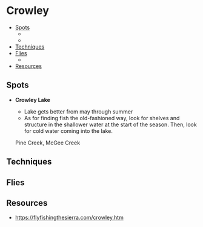 # Crowley

- [Spots](#spots)
  - []()
  - []()
- [Techniques](#techniques)
- [Flies](#flies)
  - []()
- [Resources](#resources)

## Spots

- **Crowley Lake**
  - Lake gets better from may through summer
  - As for finding fish the old-fashioned way, look for shelves and structure in the shallower water at the start of the season. Then, look for cold water coming into the lake.
  
  Pine Creek, McGee Creek
  
## Techniques

## Flies

## Resources

- <https://flyfishingthesierra.com/crowley.htm>